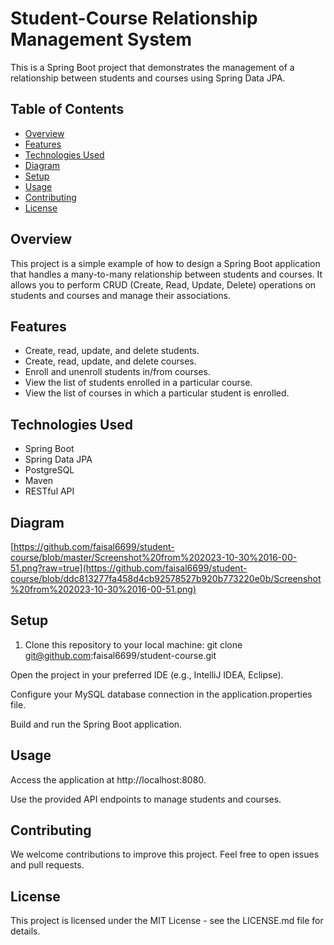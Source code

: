 # Student-Course Relationship Management System

This is a Spring Boot project that demonstrates the management of a relationship between students and courses using Spring Data JPA.

## Table of Contents

- [Overview](#overview)
- [Features](#features)
- [Technologies Used](#technologies-used)
- [Diagram](#Diagram)
- [Setup](#setup)
- [Usage](#usage)
- [Contributing](#contributing)
- [License](#license)

## Overview

This project is a simple example of how to design a Spring Boot application that handles a many-to-many relationship between students and courses. It allows you to perform CRUD (Create, Read, Update, Delete) operations on students and courses and manage their associations.

## Features

- Create, read, update, and delete students.
- Create, read, update, and delete courses.
- Enroll and unenroll students in/from courses.
- View the list of students enrolled in a particular course.
- View the list of courses in which a particular student is enrolled.

## Technologies Used

- Spring Boot
- Spring Data JPA
- PostgreSQL
- Maven
- RESTful API

## Diagram

[https://github.com/faisal6699/student-course/blob/master/Screenshot%20from%202023-10-30%2016-00-51.png?raw=true](https://github.com/faisal6699/student-course/blob/ddc813277fa458d4cb92578527b920b773220e0b/Screenshot%20from%202023-10-30%2016-00-51.png)

## Setup

1. Clone this repository to your local machine:
   git clone git@github.com:faisal6699/student-course.git

Open the project in your preferred IDE (e.g., IntelliJ IDEA, Eclipse).

Configure your MySQL database connection in the application.properties file.

Build and run the Spring Boot application.

## Usage
Access the application at http://localhost:8080.

Use the provided API endpoints to manage students and courses.

## Contributing
We welcome contributions to improve this project. Feel free to open issues and pull requests.

## License
This project is licensed under the MIT License - see the LICENSE.md file for details.

